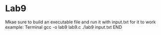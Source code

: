 # Lab9
Mkae sure to build an executable file and run it with input.txt for it to work 
example:
Terminal
  gcc -o lab9 lab9.c
  ./lab9 input.txt
END
